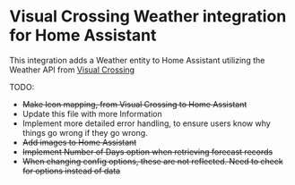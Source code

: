 # Visual Crossing Weather integration for Home Assistant

This integration adds a Weather entity to Home Assistant utilizing the Weather API from [Visual Crossing](https://www.visualcrossing.com/)

TODO:
- ~~Make Icon mapping, from Visual Crossing to Home Assistant~~
- Update this file with more Information
- Implement more detailed error handling, to ensure users know why things go wrong if they go wrong.
- ~~Add images to Home Assistant~~
- ~~Implement Number of Days option when retrieving forecast records~~
- ~~When changing config options, these are not reflected. Need to check for options instead of data~~
